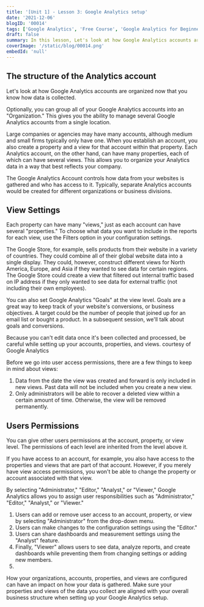 ```yaml
---
title: '[Unit 1] - Lesson 3: Google Analytics setup'
date: '2021-12-06'
blogID: '00014'
tags: ['Google Analytics', 'Free Course', 'Google Analytics for Beginners']
draft: false
summary: In this lesson, Let's look at how Google Analytics accounts are organized now that you know how data is collected. We will create a UA property.
coverImage: '/static/blog/00014.png'
embedId: 'null'
---
```


## The structure of the Analytics account

Let's look at how Google Analytics accounts are organized now that you know how data is collected.

Optionally, you can group all of your Google Analytics accounts into an "Organization." This gives you the ability to manage several Google Analytics accounts from a single location.

Large companies or agencies may have many accounts, although medium and small firms typically only have one. When you establish an account, you also create a property and a view for that account within that property. Each Analytics account, on the other hand, can have many properties, each of which can have several views. This allows you to organize your Analytics data in a way that best reflects your company.

The Google Analytics Account controls how data from your websites is gathered and who has access to it. Typically, separate Analytics accounts would be created for different organizations or business divisions.

## View Settings

Each property can have many "views," just as each account can have several "properties." To choose what data you want to include in the reports for each view, use the Filters option in your configuration settings.

The Google Store, for example, sells products from their website in a variety of countries. They could combine all of their global website data into a single display. They could, however, construct different views for North America, Europe, and Asia if they wanted to see data for certain regions. The Google Store could create a view that filtered out internal traffic based on IP address if they only wanted to see data for external traffic (not including their own employees).

You can also set Google Analytics "Goals" at the view level. Goals are a great way to keep track of your website's conversions, or business objectives. A target could be the number of people that joined up for an email list or bought a product. In a subsequent session, we'll talk about goals and conversions.

Because you can't edit data once it's been collected and processed, be careful while setting up your accounts, properties, and views. courtesy of Google Analytics

Before we go into user access permissions, there are a few things to keep in mind about views:

1. Data from the date the view was created and forward is only included in new views. Past data will not be included when you create a new view.
2. Only administrators will be able to recover a deleted view within a certain amount of time. Otherwise, the view will be removed permanently.

## Users Permissions

You can give other users permissions at the account, property, or view level. The permissions of each level are inherited from the level above it.

If you have access to an account, for example, you also have access to the properties and views that are part of that account. However, if you merely have view access permissions, you won't be able to change the property or account associated with that view.

By selecting "Administrator," "Editor," "Analyst," or "Viewer," Google Analytics allows you to assign user responsibilities such as "Administrator," "Editor," "Analyst," or "Viewer."

1. Users can add or remove user access to an account, property, or view by selecting "Administrator" from the drop-down menu.
2. Users can make changes to the configuration settings using the "Editor."
3. Users can share dashboards and measurement settings using the "Analyst" feature.
4. Finally, "Viewer" allows users to see data, analyze reports, and create dashboards while preventing them from changing settings or adding new members.
5.

How your organizations, accounts, properties, and views are configured can have an impact on how your data is gathered. Make sure your properties and views of the data you collect are aligned with your overall business structure when setting up your Google Analytics setup.
